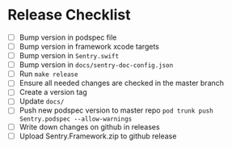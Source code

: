 # Release Checklist

  - [ ] Bump version in podspec file
  - [ ] Bump version in framework xcode targets
  - [ ] Bump version in `Sentry.swift`
  - [ ] Bump version in `docs/sentry-doc-config.json`
  - [ ] Run `make release`
  - [ ] Ensure all needed changes are checked in the master branch
  - [ ] Create a version tag
  - [ ] Update `docs/`
  - [ ] Push new podspec version to master repo `pod trunk push Sentry.podspec --allow-warnings`
  - [ ] Write down changes on github in releases
  - [ ] Upload Sentry.Framework.zip to github release
